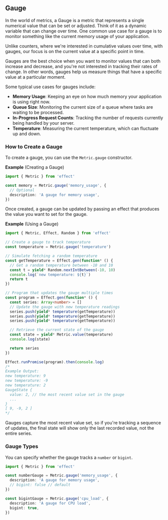 ## Gauge

In the world of metrics, a Gauge is a metric that represents a single numerical value that can be set or adjusted. Think of it as a dynamic variable that can change over time. One common use case for a gauge is to monitor something like the current memory usage of your application.

Unlike counters, where we're interested in cumulative values over time, with gauges, our focus is on the current value at a specific point in time.

Gauges are the best choice when you want to monitor values that can both increase and decrease, and you're not interested in tracking their rates of change. In other words, gauges help us measure things that have a specific value at a particular moment.

Some typical use cases for gauges include:

- **Memory Usage**: Keeping an eye on how much memory your application is using right now.
- **Queue Size**: Monitoring the current size of a queue where tasks are waiting to be processed.
- **In-Progress Request Counts**: Tracking the number of requests currently being handled by your server.
- **Temperature**: Measuring the current temperature, which can fluctuate up and down.

### How to Create a Gauge

To create a gauge, you can use the `Metric.gauge` constructor.

**Example** (Creating a Gauge)

```ts twoslash
import { Metric } from 'effect'

const memory = Metric.gauge('memory_usage', {
  // Optional
  description: 'A gauge for memory usage',
})
```

Once created, a gauge can be updated by passing an effect that produces the value you want to set for the gauge.

**Example** (Using a Gauge)

```ts twoslash
import { Metric, Effect, Random } from 'effect'

// Create a gauge to track temperature
const temperature = Metric.gauge('temperature')

// Simulate fetching a random temperature
const getTemperature = Effect.gen(function* () {
  // Get a random temperature between -10 and 10
  const t = yield* Random.nextIntBetween(-10, 10)
  console.log(`new temperature: ${t}`)
  return t
})

// Program that updates the gauge multiple times
const program = Effect.gen(function* () {
  const series: Array<number> = []
  // Update the gauge with new temperature readings
  series.push(yield* temperature(getTemperature))
  series.push(yield* temperature(getTemperature))
  series.push(yield* temperature(getTemperature))

  // Retrieve the current state of the gauge
  const state = yield* Metric.value(temperature)
  console.log(state)

  return series
})

Effect.runPromise(program).then(console.log)
/*
Example Output:
new temperature: 9
new temperature: -9
new temperature: 2
GaugeState {
  value: 2, // the most recent value set in the gauge
  ...
}
[ 9, -9, 2 ]
*/
```

<Aside type="note" title="Gauge Behavior">
  Gauges capture the most recent value set, so if you're tracking a
  sequence of updates, the final state will show only the last recorded
  value, not the entire series.
</Aside>

### Gauge Types

You can specify whether the gauge tracks a `number` or `bigint`.

```ts twoslash
import { Metric } from 'effect'

const numberGauge = Metric.gauge('memory_usage', {
  description: 'A gauge for memory usage',
  // bigint: false // default
})

const bigintGauge = Metric.gauge('cpu_load', {
  description: 'A gauge for CPU load',
  bigint: true,
})
```
